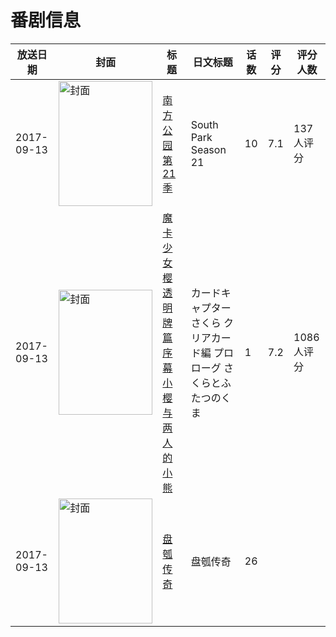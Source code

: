 # 番剧信息

|放送日期|封面|标题|日文标题|话数|评分|评分人数|
|---|---|---|---|---|---|---|
|2017-09-13|<img src="//lain.bgm.tv/pic/cover/c/11/e9/209060_aqxE7.jpg" alt="封面" style="width:150px;height:200px;object-fit:cover;">|[南方公园 第21季](https://bangumi.tv/subject/209060)|South Park Season 21|10|7.1|137人评分|
|2017-09-13|<img src="//lain.bgm.tv/pic/cover/c/44/ba/212240_YV39z.jpg" alt="封面" style="width:150px;height:200px;object-fit:cover;">|[魔卡少女樱 透明牌篇 序幕 小樱与两人的小熊](https://bangumi.tv/subject/212240)|カードキャプターさくら クリアカード編 プロローグ さくらとふたつのくま|1|7.2|1086人评分|
|2017-09-13|<img src="//lain.bgm.tv/pic/cover/c/1f/2f/225677_F07w2.jpg" alt="封面" style="width:150px;height:200px;object-fit:cover;">|[盘瓠传奇](https://bangumi.tv/subject/225677)|盘瓠传奇|26|||
